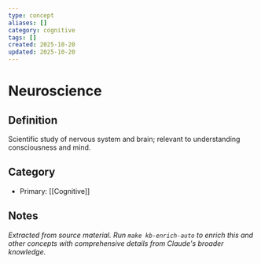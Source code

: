 ```yaml
---
type: concept
aliases: []
category: cognitive
tags: []
created: 2025-10-20
updated: 2025-10-20
---
```


# Neuroscience

## Definition

Scientific study of nervous system and brain; relevant to understanding consciousness and mind.

## Category

- Primary: [[Cognitive]]

## Notes

*Extracted from source material. Run `make kb-enrich-auto` to enrich this and other concepts with comprehensive details from Claude's broader knowledge.*
